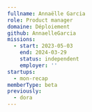 ```yaml
---
fullname: Annaëlle Garcia
role: Product manager
domaine: Déploiement
github: AnnaelleGarcia
missions:
  - start: 2023-05-03
    end: 2024-03-29
    status: independent
    employer: ''
startups:
  - mon-recap
memberType: beta
previously:
  - dora
---
```


